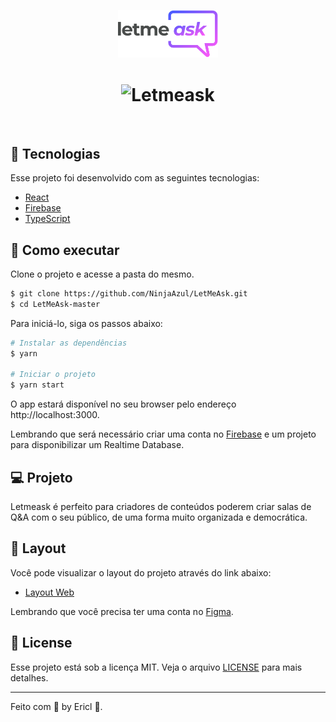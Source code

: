 <p align="center">
  <img alt="Letmeask" src="./public/images/logo.svg" width="160px">
</p>


<h1 align="center">
    <img alt="Letmeask" src="./public/images/GIF DEMO.gif" />
</h1>

<br>

## 🧪 Tecnologias

Esse projeto foi desenvolvido com as seguintes tecnologias:

- [React](https://reactjs.org)
- [Firebase](https://firebase.google.com/)
- [TypeScript](https://www.typescriptlang.org/)

## 🚀 Como executar

Clone o projeto e acesse a pasta do mesmo.

```bash
$ git clone https://github.com/NinjaAzul/LetMeAsk.git
$ cd LetMeAsk-master
```

Para iniciá-lo, siga os passos abaixo:
```bash
# Instalar as dependências
$ yarn

# Iniciar o projeto
$ yarn start
```
O app estará disponível no seu browser pelo endereço http://localhost:3000.

Lembrando que será necessário criar uma conta no [Firebase](https://firebase.google.com/) e um projeto para disponibilizar um Realtime Database.

## 💻 Projeto

Letmeask é perfeito para criadores de conteúdos poderem criar salas de Q&A com o seu público, de uma forma muito organizada e democrática. 

## 🔖 Layout

Você pode visualizar o layout do projeto através do link abaixo:

- [Layout Web](https://www.figma.com/file/u0BQK8rCf2KgzcukdRRCWh/Letmeask/duplicate) 

Lembrando que você precisa ter uma conta no [Figma](http://figma.com/).

## 📝 License

Esse projeto está sob a licença MIT. Veja o arquivo [LICENSE](LICENSE.md) para mais detalhes.

---

Feito com 💜 by Ericl 💜.